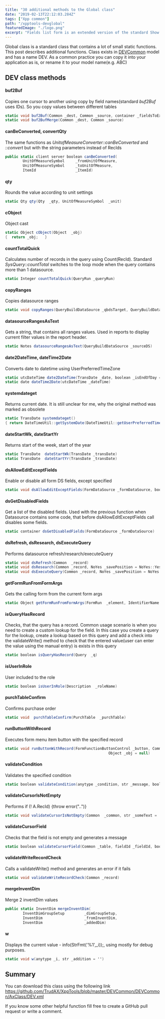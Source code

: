 ```yaml
---
title: "30 additional methods to the Global class"
date: "2019-02-13T22:12:03.284Z"
tags: ["Xpp common"]
path: "/xpptools-devglobal"
featuredImage: "./logo.png"
excerpt: "Fields list form is an extended version of the standard Show all fields form with the additional features such as displaying all fields with the extended information, comparing and editing"
---
```


Global class is a standard class that contains a lot of small static functions. This post describes additional functions. Class exists in [DEVCommon](https://github.com/TrudAX/XppTools#devcommon-model) model and has a name DEV. As a common practice you can copy it into your application as is, or rename it to your model name(e.g. ABC)

## DEV class methods

#### buf2Buf 

Copies one cursor to another using copy by field names(standard *buf2Buf* uses IDs). So you copy values between different tables

```csharp
static void buf2Buf(Common _dest, Common _source, container _fieldsToExclude = conNull())
static void buf2BufMerge(Common _dest, Common _source)
```

#### canBeConverted, convertQty

The same functions as *UnitofMeasureConverter::canBeConverted* and *::convert* but with the string parameters instead of RecIds

```csharp
public static client server boolean canBeConverted(
        UnitOfMeasureSymbol     _fromUnitOfMeasure,
        UnitOfMeasureSymbol     _toUnitOfMeasure,
        ItemId                  _ItemId)
```

#### qty

Rounds the value according to unit settings

```csharp
static Qty qty(Qty  _qty, UnitOfMeasureSymbol  _unit)
```

#### cObject

Object cast

```csharp
static Object cObject(Object  _obj)
{  return _obj;   }
```

#### countTotalQuick

Calculates number of records in the query using Count(RecId). Standard *SysQuery::countTotal* switches to the loop mode when the query contains more than 1 datasource. 

```csharp
static Integer countTotalQuick(QueryRun _queryRun)
```

#### copyRanges

Copies datasource ranges

```csharp
static void copyRanges(QueryBuildDataSource _qbdsTarget, QueryBuildDataSource _qbdsSource)
```

#### datasourceRangesAsText

Gets a string, that contains all ranges values. Used in reports to display current filter values in the report header.

```csharp
static Notes datasourceRangesAsText(QueryBuildDataSource _sourceDS)
```

#### date2DateTime, dateTime2Date

Converts date to datetime using UserPreferredTimeZone

```csharp
static utcDateTime date2DateTime(TransDate _date, boolean _isEndOfDay = false)
static date dateTime2Date(utcDateTime _dateTime)
```

#### systemdateget

Returns current date. It is still unclear for me, why the original method was marked as obsolete

```csharp
static TransDate systemdateget()
{ return DateTimeUtil::getSystemDate(DateTimeUtil::getUserPreferredTimeZone()); }
```

#### dateStartWk, dateStartYr

Returns start of the week, start of the year

```csharp
static TransDate  dateStartWk(TransDate _transDate)
static TransDate  dateStartYr(TransDate _transDate)    
```

#### dsAllowEditExceptFields

Enable or disable all form DS fields, except specified 

```csharp
static void dsAllowEditExceptFields(FormDataSource _formDataSource, boolean _allowEdit, container _fieldListExclude=connull())
```

#### dsGetDisabledFields

Get a list of the disabled fields. Used with the previous function when Datasource contains some code, that before dsAllowEditExceptFields call disables some fields.  

```csharp
static container dsGetDisabledFields(FormDataSource _formDataSource)
```

#### dsRefresh, dsResearch, dsExecuteQuery

Performs datasource refresh/research/executeQuery

```csharp
static void dsRefresh(Common  _record)
static void dsResearch(Common _record, NoYes _savePosition = NoYes::Yes)
static void dsExecuteQuery(Common _record, NoYes _savePosition = NoYes::Yes)    
```

#### getFormRunFromFormArgs

Gets the calling form from the current form args

```csharp
static Object getFormRunFromFormArgs(FormRun  _element, IdentifierName _formName)
```

#### isQueryHasRecord

Checks, that the query has a record. Common usage scenario is when you need to create a custom lookup for the field. In this case you create a query for the lookup, create a lookup based on this query and add a check into the validateWrite() method to check that the entered value(user can enter the value using the manual entry) is exists in this query  

```csharp
static boolean isQueryHasRecord(Query  _q)
```

#### isUserInRole

User included to the role

```csharp
static boolean isUserInRole(Description  _roleName)
```

#### purchTableConfirm

Confirms purchase order

```csharp
static void  purchTableConfirm(PurchTable  _purchTable)
```

#### runButtonWithRecord

Executes form menu item button with the specified record

```csharp
static void runButtonWithRecord(FormFunctionButtonControl _button, Common _record,
                                               Object _obj = null)
```

#### validateCondition

Validates the specified condition

```csharp
static boolean validateCondition(anytype _condition, str _message, boolean _isThrowError = false)
```

#### validateCursorIsNotEmpty

Performs if (! A.RecId) {throw error("..")}

```csharp
static void validateCursorIsNotEmpty(Common  _common, str _someText = '')
```

#### validateCursorField

Checks that the field is not empty and generates a message

```csharp
static boolean validateCursorField(Common _table, fieldId _fieldId, boolean _isThrow = true)
```

#### validateWriteRecordCheck

Calls a validateWrite() method and generates an error if it fails

```csharp
static void validateWriteRecordCheck(Common _record)
```

#### mergeInventDim

Merge 2 inventDim values

```csharp
public static InventDim mergeInventDim(
        InventDimGroupSetup         _dimGroupSetup,
        InventDim                   _fromInventDim,
        InventDim                   _addedDim)
```

#### w

Displays the current value - info(StrFmt('%1',_i));, using mostly for debug purposes. 

```csharp
static void w(anytype _i, str _addition = '')
```

## Summary

You can download this class using the following link https://github.com/TrudAX/XppTools/blob/master/DEVCommon/DEVCommon/AxClass/DEV.xml

If you know some other helpful function fill free to create a GitHub pull request or write a comment.

